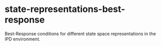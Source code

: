# state-representations-best-response
Best-Response conditions for different state space representations in the IPD environment.
